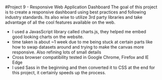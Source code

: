#Project 9 - Responsive Web Application Dashboard
The goal of this project is to create a responsive dashboard using best practices and following industry standards. Its also wise to utilize 3rd party libraries and take advantage of all the cool features available on the web.

- I used a JavasScript library called charts.js, they helped me embed good looking charts on the website.
- time taken is about ~1 week due to me being stuck at certain parts like how to swap datasets around and trying to make the canvas more responsive. Also refining lots of small details
- Cross browser compatibility tested in Google Chrome, Firefox and IE Edge
- I used Sass in the beginning and then converted it to CSS at the end for this project, it certainly speeds up the process.
